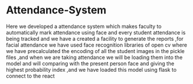 # Attendance-System
Here we developed a attendance system which makes faculty to automatically mark attendance using face and every student attendance is being tracked and we have a created a facility to generate the reports ,for facial attendance we have used face recognition libraries of open cv where we have precalculated the encoding of all the student images in the pickle files ,and when we are taking attendance we will be loading them into the model and will comparing with the present person face and giving the highest probability index ,and we have loaded this model using flask to connect to the react
